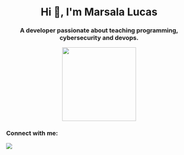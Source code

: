 <h1 align="center">Hi 👋, I'm Marsala Lucas</h1>
<h3 align="center">A developer passionate about teaching programming, cybersecurity and devops.</h3>

<div align="center">
<img src="https://github-readme-stats-sigma-five.vercel.app/api/top-langs/?username=LucasMarsala&theme=tokyonight&layout=compact" height="200px">

<h3 align="left">Connect with me:</h3>
<p align="left">
  <a href="https://www.linkedin.com/in/lucas-marsala/">
    <img src="https://skillicons.dev/icons?i=linkedin" />
  </a>
</p>

